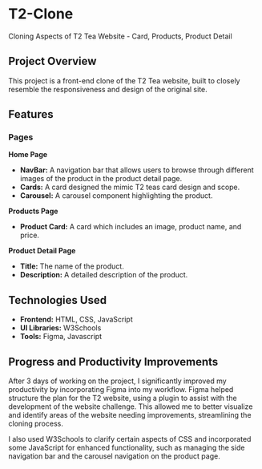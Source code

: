 
# T2-Clone

Cloning Aspects of T2 Tea Website - Card, Products, Product Detail

## Project Overview

This project is a front-end clone of the T2 Tea website, built to closely resemble the responsiveness and design of the original site.
## Features

### Pages

**Home Page**

- **NavBar:** A navigation bar that allows users to browse through different images of the product in the product detail page.
- **Cards:** A card designed the mimic T2 teas card design and scope.
- **Carousel:** A carousel component highlighting the product.

**Products Page**

- **Product Card:** A card which includes an image, product name, and price.

**Product Detail Page**

- **Title:** The name of the product.
- **Description:** A detailed description of the product.


## Technologies Used

- **Frontend:**  HTML, CSS, JavaScript
- **UI Libraries:** W3Schools 
- **Tools:** Figma, Javascript

## Progress and Productivity Improvements


After 3 days of working on the project, I significantly improved my productivity by incorporating Figma into my workflow. Figma helped structure the plan for the T2 website, using a plugin to assist with the development of the website challenge. This allowed me to better visualize and identify areas of the website needing improvements, streamlining the cloning process.

I also used W3Schools to clarify certain aspects of CSS and incorporated some JavaScript for enhanced functionality, such as managing the side navigation bar and the carousel navigation on the product page.

